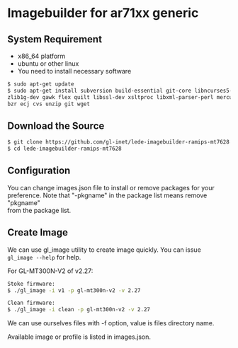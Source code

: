 # Imagebuilder for ar71xx generic  

## System Requirement  

- x86_64 platform  
- ubuntu or other linux  
- You need to install necessary software  

```bash  
$ sudo apt-get update
$ sudo apt-get install subversion build-essential git-core libncurses5-dev 
zlib1g-dev gawk flex quilt libssl-dev xsltproc libxml-parser-perl mercurial 
bzr ecj cvs unzip git wget
```  

## Download the Source  

```bash  
$ git clone https://github.com/gl-inet/lede-imagebuilder-ramips-mt7628.git
$ cd lede-imagebuilder-ramips-mt7628
```  

## Configuration  

You can change images.json file to install or remove packages for your  
preference. Note that "-pkgname" in the package list means remove "pkgname"  
from the package list.

## Create Image  

We can use gl_image utility to create image quickly. You can issue  
`gl_image --help` for help.  

For GL-MT300N-V2 of v2.27:  
```bash  
Stoke firmware:  
$ ./gl_image -i v1 -p gl-mt300n-v2 -v 2.27

Clean firmware:
$ ./gl_image -i clean -p gl-mt300n-v2 -v 2.27
```  

We can use ourselves files with -f option, value is files directory name.  

Available image or profile is listed in images.json.  


